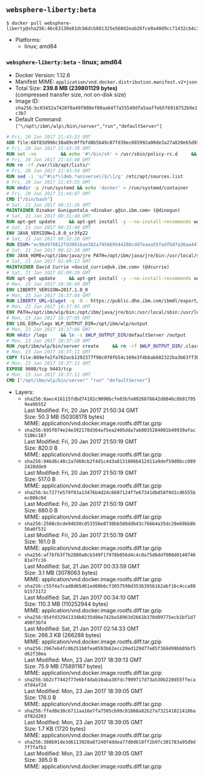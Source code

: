 ## `websphere-liberty:beta`

```console
$ docker pull websphere-liberty@sha256:46c63130e81dcb6dcb881325e560d2eab26fce0a40d9cc71432cb4c39bd10068
```

-	Platforms:
	-	linux; amd64

### `websphere-liberty:beta` - linux; amd64

-	Docker Version: 1.12.6
-	Manifest MIME: `application/vnd.docker.distribution.manifest.v2+json`
-	Total Size: **239.8 MB (239801129 bytes)**  
	(compressed transfer size, not on-disk size)
-	Image ID: `sha256:bc03452a7420f0a49f080ef00aa64f7a55549dfa5aaffeb5f6918752b9e1c3b7`
-	Default Command: `["\/opt\/ibm\/wlp\/bin\/server","run","defaultServer"]`

```dockerfile
# Fri, 20 Jan 2017 21:43:23 GMT
ADD file:68f83d996c38a09c0ffbfd8b5b49c87fd39ec085992a00de3a27a820eb5d9383 in / 
# Fri, 20 Jan 2017 21:43:38 GMT
RUN set -xe 		&& echo '#!/bin/sh' > /usr/sbin/policy-rc.d 	&& echo 'exit 101' >> /usr/sbin/policy-rc.d 	&& chmod +x /usr/sbin/policy-rc.d 		&& dpkg-divert --local --rename --add /sbin/initctl 	&& cp -a /usr/sbin/policy-rc.d /sbin/initctl 	&& sed -i 's/^exit.*/exit 0/' /sbin/initctl 		&& echo 'force-unsafe-io' > /etc/dpkg/dpkg.cfg.d/docker-apt-speedup 		&& echo 'DPkg::Post-Invoke { "rm -f /var/cache/apt/archives/*.deb /var/cache/apt/archives/partial/*.deb /var/cache/apt/*.bin || true"; };' > /etc/apt/apt.conf.d/docker-clean 	&& echo 'APT::Update::Post-Invoke { "rm -f /var/cache/apt/archives/*.deb /var/cache/apt/archives/partial/*.deb /var/cache/apt/*.bin || true"; };' >> /etc/apt/apt.conf.d/docker-clean 	&& echo 'Dir::Cache::pkgcache ""; Dir::Cache::srcpkgcache "";' >> /etc/apt/apt.conf.d/docker-clean 		&& echo 'Acquire::Languages "none";' > /etc/apt/apt.conf.d/docker-no-languages 		&& echo 'Acquire::GzipIndexes "true"; Acquire::CompressionTypes::Order:: "gz";' > /etc/apt/apt.conf.d/docker-gzip-indexes 		&& echo 'Apt::AutoRemove::SuggestsImportant "false";' > /etc/apt/apt.conf.d/docker-autoremove-suggests
# Fri, 20 Jan 2017 21:43:40 GMT
RUN rm -rf /var/lib/apt/lists/*
# Fri, 20 Jan 2017 21:43:54 GMT
RUN sed -i 's/^#\s*\(deb.*universe\)$/\1/g' /etc/apt/sources.list
# Fri, 20 Jan 2017 21:43:55 GMT
RUN mkdir -p /run/systemd && echo 'docker' > /run/systemd/container
# Fri, 20 Jan 2017 21:44:07 GMT
CMD ["/bin/bash"]
# Sat, 21 Jan 2017 00:31:26 GMT
MAINTAINER Dinakar Guniguntala <dinakar.g@in.ibm.com> (@dinogun)
# Sat, 21 Jan 2017 00:31:40 GMT
RUN apt-get update     && apt-get install -y --no-install-recommends wget ca-certificates     && rm -rf /var/lib/apt/lists/*
# Sat, 21 Jan 2017 00:31:40 GMT
ENV JAVA_VERSION=1.8.0_sr3fp22
# Sat, 21 Jan 2017 00:32:20 GMT
RUN ESUM="ec96d978612fd3981bae382a745669544280cdd7eaaa55fadfbd7a26aa447b25"     && BASE_URL="https://public.dhe.ibm.com/ibmdl/export/pub/systems/cloud/runtimes/java/meta/"     && YML_FILE="jre/linux/x86_64/index.yml"     && wget -q -U UA_IBM_JAVA_Docker -O /tmp/index.yml $BASE_URL/$YML_FILE     && JAVA_URL=$(cat /tmp/index.yml | sed -n '/'$JAVA_VERSION'/{n;p}' | sed -n 's/\s*uri:\s//p' | tr -d '\r')     && wget -q -U UA_IBM_JAVA_Docker -O /tmp/ibm-java.bin $JAVA_URL     && echo "$ESUM  /tmp/ibm-java.bin" | sha256sum -c -     && echo "INSTALLER_UI=silent" > /tmp/response.properties     && echo "USER_INSTALL_DIR=/opt/ibm/java" >> /tmp/response.properties     && echo "LICENSE_ACCEPTED=TRUE" >> /tmp/response.properties     && mkdir -p /opt/ibm     && chmod +x /tmp/ibm-java.bin     && /tmp/ibm-java.bin -i silent -f /tmp/response.properties     && rm -f /tmp/response.properties     && rm -f /tmp/index.yml     && rm -f /tmp/ibm-java.bin
# Sat, 21 Jan 2017 00:32:20 GMT
ENV JAVA_HOME=/opt/ibm/java/jre PATH=/opt/ibm/java/jre/bin:/usr/local/sbin:/usr/local/bin:/usr/sbin:/usr/bin:/sbin:/bin
# Sat, 21 Jan 2017 02:09:12 GMT
MAINTAINER David Currie <david_currie@uk.ibm.com> (@dcurrie)
# Sat, 21 Jan 2017 02:09:20 GMT
RUN apt-get update     && apt-get install -y --no-install-recommends unzip     && rm -rf /var/lib/apt/lists/*
# Mon, 23 Jan 2017 18:36:49 GMT
ENV LIBERTY_VERSION=2017.1.0_0
# Mon, 23 Jan 2017 18:37:04 GMT
RUN LIBERTY_URL=$(wget -q -O - https://public.dhe.ibm.com/ibmdl/export/pub/software/websphere/wasdev/downloads/wlp/index.yml  | grep $LIBERTY_VERSION -A 3 | sed -n 's/\s*webProfile7:\s//p' | tr -d '\r')      && echo $LIBERTY_URL     && wget -q $LIBERTY_URL -U UA-IBM-WebSphere-Liberty-Docker -O /tmp/wlp-beta.zip     && unzip -q /tmp/wlp-beta.zip -d /opt/ibm     && rm /tmp/wlp-beta.zip
# Mon, 23 Jan 2017 18:37:05 GMT
ENV PATH=/opt/ibm/wlp/bin:/opt/ibm/java/jre/bin:/usr/local/sbin:/usr/local/bin:/usr/sbin:/usr/bin:/sbin:/bin
# Mon, 23 Jan 2017 18:37:05 GMT
ENV LOG_DIR=/logs WLP_OUTPUT_DIR=/opt/ibm/wlp/output
# Mon, 23 Jan 2017 18:37:06 GMT
RUN mkdir /logs     && ln -s $WLP_OUTPUT_DIR/defaultServer /output     && ln -s /opt/ibm/wlp/usr/servers/defaultServer /config
# Mon, 23 Jan 2017 18:37:10 GMT
RUN /opt/ibm/wlp/bin/server create     && rm -rf $WLP_OUTPUT_DIR/.classCache /output/workarea
# Mon, 23 Jan 2017 18:37:11 GMT
COPY file:889efe2fa762acb1292377f98c0f0fb54c169e3f4bbab602322ba3b63ff3b3ca in /opt/ibm/wlp/usr/servers/defaultServer/ 
# Mon, 23 Jan 2017 18:37:12 GMT
EXPOSE 9080/tcp 9443/tcp
# Mon, 23 Jan 2017 18:37:12 GMT
CMD ["/opt/ibm/wlp/bin/server" "run" "defaultServer"]
```

-	Layers:
	-	`sha256:8aec416115fdbd74102c9090bcfe03bfe8926876642d8846c8b917959ea9b552`  
		Last Modified: Fri, 20 Jan 2017 21:50:34 GMT  
		Size: 50.3 MB (50308178 bytes)  
		MIME: application/vnd.docker.image.rootfs.diff.tar.gzip
	-	`sha256:695f074e24e392178d364af5ea2405dda7ab0035284001b49939afac5106c187`  
		Last Modified: Fri, 20 Jan 2017 21:50:19 GMT  
		Size: 820.0 B  
		MIME: application/vnd.docker.image.rootfs.diff.tar.gzip
	-	`sha256:946d6c48c2a7d60cb2f4d1c4d3a8131086b412d11a9def59d0bcc0892428dde9`  
		Last Modified: Fri, 20 Jan 2017 21:50:19 GMT  
		Size: 517.0 B  
		MIME: application/vnd.docker.image.rootfs.diff.tar.gzip
	-	`sha256:bc7277e579f03a13476b4d2dc6607124f7e67341dbd58f9d1cd6555bec086c04`  
		Last Modified: Fri, 20 Jan 2017 21:50:19 GMT  
		Size: 680.0 B  
		MIME: application/vnd.docker.image.rootfs.diff.tar.gzip
	-	`sha256:2508cbcde94b50cd53356e8730bb508ddb43c76664a35dc29e69bb8b56a0f531`  
		Last Modified: Fri, 20 Jan 2017 21:50:19 GMT  
		Size: 161.0 B  
		MIME: application/vnd.docker.image.rootfs.diff.tar.gzip
	-	`sha256:af7bfb3f7b2880a0cb349f17978b056d4c4c0a75d6ddf008d014074681e7fc16`  
		Last Modified: Sat, 21 Jan 2017 00:33:59 GMT  
		Size: 3.1 MB (3078063 bytes)  
		MIME: application/vnd.docker.image.rootfs.diff.tar.gzip
	-	`sha256:c55f4a7cad0d65d61ed00b6cf3057598d35363956162abf16c4cca88b1573172`  
		Last Modified: Sat, 21 Jan 2017 00:34:10 GMT  
		Size: 110.3 MB (110252944 bytes)  
		MIME: application/vnd.docker.image.rootfs.diff.tar.gzip
	-	`sha256:954fd32941334b0235d86e742ba58963d2661b370d99775ecb1bf1d7490f3bf4`  
		Last Modified: Sat, 21 Jan 2017 02:14:33 GMT  
		Size: 266.3 KB (266288 bytes)  
		MIME: application/vnd.docker.image.rootfs.diff.tar.gzip
	-	`sha256:2967eb4fc0b251b8fea0593b62ecc20ed129d77e85f369d99bb05bf5d62f30ea`  
		Last Modified: Mon, 23 Jan 2017 18:39:13 GMT  
		Size: 75.9 MB (75891187 bytes)  
		MIME: application/vnd.docker.image.rootfs.diff.tar.gzip
	-	`sha256:bb2cf7442f77e6bf4dab10aba38fdc7999717d73a530b220d55ffecad7d4af2d`  
		Last Modified: Mon, 23 Jan 2017 18:39:05 GMT  
		Size: 176.0 B  
		MIME: application/vnd.docker.image.rootfs.diff.tar.gzip
	-	`sha256:ffed8e30c6711aa16e7fa7505cb99c81868a82b27a7321410214186adf82d203`  
		Last Modified: Mon, 23 Jan 2017 18:39:05 GMT  
		Size: 1.7 KB (1720 bytes)  
		MIME: application/vnd.docker.image.rootfs.diff.tar.gzip
	-	`sha256:388b91de3d6113920a07240f4ddea77d0d618ff2b97c301783a95d9d7f7fafb3`  
		Last Modified: Mon, 23 Jan 2017 18:39:05 GMT  
		Size: 395.0 B  
		MIME: application/vnd.docker.image.rootfs.diff.tar.gzip
